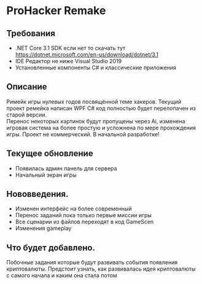 ﻿# ProHacker Remake

## Требования
* .NET Core 3.1 SDK если нет то скачать тут https://dotnet.microsoft.com/en-us/download/dotnet/3.1
* IDE Редактор не ниже Visual Studio 2019
* Установленные компоненты C# и классические приложения  

## Описание

Римейк игры нулевых годов посвящённой теме хакеров. Текущий проект ремейка написан WPF C# код полностью будет перелопачен из старой версии.  
Перенос некоторых картинок будут пропущены через Ai, изменена игровая система на более простую и усложнена по мере прохождения игры. 
Проект не коммерческий. В начальной разработке!  

## Текущее обновление

* Появилась админ панель для сервера
* Начальный экран игры

## Нововведения.
* Изменен интерфейс на более современный 
* Перенос заданий пока только первые миссии игры
* Все сценарии из файлов переходят в код GameScen 
* Изменения gameplay 

## Что будет добавлено.
Побочные задания которые будут развивать события появления криптовалюты. Предстоит узнать, как развивалась идея криптовалюты с самого начала и каким она стала потом 